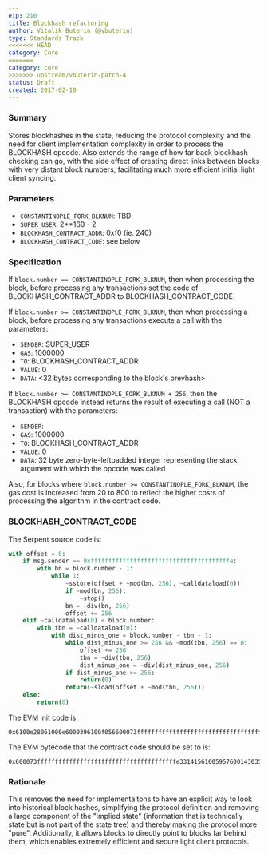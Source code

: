 ```yaml
---
eip: 210
title: Blockhash refactoring
author: Vitalik Buterin (@vbuterin)
type: Standards Track
<<<<<<< HEAD
category: Core
=======
category: core
>>>>>>> upstream/vbuterin-patch-4
status: Draft
created: 2017-02-10
---
```


### Summary

Stores blockhashes in the state, reducing the protocol complexity and the need for client implementation complexity in order to process the BLOCKHASH opcode. Also extends the range of how far back blockhash checking can go, with the side effect of creating direct links between blocks with very distant block numbers, facilitating much more efficient initial light client syncing.

### Parameters

* `CONSTANTINOPLE_FORK_BLKNUM`: TBD
* `SUPER_USER`: 2**160 - 2
* `BLOCKHASH_CONTRACT_ADDR`: 0xf0 (ie. 240)
* `BLOCKHASH_CONTRACT_CODE`: see below

### Specification

If `block.number == CONSTANTINOPLE_FORK_BLKNUM`, then when processing the block, before processing any transactions set the code of BLOCKHASH_CONTRACT_ADDR to BLOCKHASH_CONTRACT_CODE.

If `block.number >= CONSTANTINOPLE_FORK_BLKNUM`, then when processing a block, before processing any transactions execute a call with the parameters:

* `SENDER`: SUPER_USER
* `GAS`: 1000000
* `TO`: BLOCKHASH_CONTRACT_ADDR
* `VALUE`: 0
* `DATA`: <32 bytes corresponding to the block's prevhash>

If `block.number >= CONSTANTINOPLE_FORK_BLKNUM + 256`, then the BLOCKHASH opcode instead returns the result of executing a call (NOT a transaction) with the parameters:

* `SENDER`: <account from which the opcode was called>
* `GAS`: 1000000
* `TO`: BLOCKHASH_CONTRACT_ADDR
* `VALUE`: 0
* `DATA`: 32 byte zero-byte-leftpadded integer representing the stack argument with which the opcode was called

Also, for blocks where `block.number >= CONSTANTINOPLE_FORK_BLKNUM`, the gas cost is increased from 20 to 800 to reflect the higher costs of processing the algorithm in the contract code.

### BLOCKHASH_CONTRACT_CODE

The Serpent source code is:

```python
with offset = 0:
    if msg.sender == 0xfffffffffffffffffffffffffffffffffffffffe:
        with bn = block.number - 1:
            while 1:
                ~sstore(offset + ~mod(bn, 256), ~calldataload(0))
                if ~mod(bn, 256):
                    ~stop()
                bn = ~div(bn, 256)
                offset += 256
    elif ~calldataload(0) < block.number:
        with tbn = ~calldataload(0):
            with dist_minus_one = block.number - tbn - 1:
                while dist_minus_one >= 256 && ~mod(tbn, 256) == 0:
                    offset += 256
                    tbn = ~div(tbn, 256) 
                    dist_minus_one = ~div(dist_minus_one, 256)
                if dist_minus_one >= 256:
                    return(0)
                return(~sload(offset + ~mod(tbn, 256)))
    else:
        return(0)
```

The EVM init code is:

```
0x6100e28061000e6000396100f056600073fffffffffffffffffffffffffffffffffffffffe33141561005957600143035b60011561005357600035610100820683015561010081061561004057005b6101008104905061010082019150610022565b506100e0565b4360003512156100d4576000356001814303035b61010081121515610085576000610100830614610088565b60005b156100a75761010083019250610100820491506101008104905061006d565b610100811215156100bd57600060a052602060a0f35b610100820683015460c052602060c0f350506100df565b600060e052602060e0f35b5b505b6000f3
```

The EVM bytecode that the contract code should be set to is:

```
0x600073fffffffffffffffffffffffffffffffffffffffe33141561005957600143035b60011561005357600035610100820683015561010081061561004057005b6101008104905061010082019150610022565b506100e0565b4360003512156100d4576000356001814303035b61010081121515610085576000610100830614610088565b60005b156100a75761010083019250610100820491506101008104905061006d565b610100811215156100bd57600060a052602060a0f35b610100820683015460c052602060c0f350506100df565b600060e052602060e0f35b5b50
```

### Rationale

This removes the need for implementaitons to have an explicit way to look into historical block hashes, simplifying the protocol definition and removing a large component of the "implied state" (information that is technically state but is not part of the state tree) and thereby making the protocol more "pure". Additionally, it allows blocks to directly point to blocks far behind them, which enables extremely efficient and secure light client protocols.
